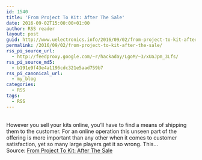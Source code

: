 ```yaml
---
id: 1540
title: 'From Project To Kit: After The Sale'
date: 2016-09-02T15:00:00+01:00
author: RSS reader
layout: post
guid: http://www.uelectronics.info/2016/09/02/from-project-to-kit-after-the-sale/
permalink: /2016/09/02/from-project-to-kit-after-the-sale/
rss_pi_source_url:
  - http://feedproxy.google.com/~r/hackaday/LgoM/~3/xUaJpm_3Lfs/
rss_pi_source_md5:
  - b191e9f43e4a1196cdc321e5aad759b7
rss_pi_canonical_url:
  - my_blog
categories:
  - RSS
tags:
  - RSS
---
```

&#013;  
However you sell your kits online, you’ll have to find a means of shipping them to the customer. For an online operation this unseen part of the offering is more important than any other when it comes to customer satisfaction, yet so many large players get it so wrong. This…&#013;  
Source: <a href="http://feedproxy.google.com/~r/hackaday/LgoM/~3/xUaJpm_3Lfs/" target="_blank">From Project To Kit: After The Sale</a>